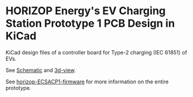 # HORIZOP Energy's EV Charging Station Prototype 1 PCB Design in KiCad

KiCad design files of a controller board for Type-2 charging (IEC 61851) of EVs.

See [Schematic](Media/HE_ECSACP1_PCB_Schematic.png) and [3d-view](Render/Assembly_HE_ECSACP1_PCB_V9_With_ESP_WROVER_KIT_V4.1_Final_Render.png).

See [horizop-ECSACP1-firmware](https://github.com/HORIZOP-Energy/horizop-ECSACP1-firmware) for more 
information on the entire prototype.
